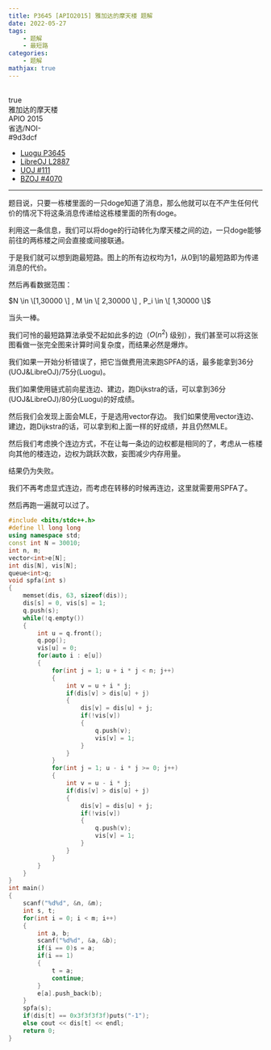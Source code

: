 ```yaml
---
title: P3645 [APIO2015] 雅加达的摩天楼 题解
date: 2022-05-27
tags:
	- 题解
	- 最短路
categories:
	- 题解
mathjax: true
---
```

<br>
<!-- more -->
<div id="problem-card-vis">true</div>
<div id="problem-info-name">雅加达的摩天楼</div>
<div id="problem-info-from">APIO 2015</div>
<div id="problem-info-difficulty">省选/NOI-</div>
<div id="problem-info-color">#9d3dcf</div>
<div id="problem-info-submit"><ul><li><a href="https://www.luogu.com.cn/problem/P3645">Luogu P3645</a></li><li><a href="https://loj.ac/p/2887">LibreOJ L2887</a></li><li><a href="https://uoj.ac/problem/111">UOJ #111</a></li><li><a href="https://darkbzoj.cc/problem/4070">BZOJ #4070</a></li></ul></div>

----

题目说，只要一栋楼里面的一只doge知道了消息，那么他就可以在不产生任何代价的情况下将这条消息传递给这栋楼里面的所有doge。

利用这一条信息，我们可以将doge的行动转化为摩天楼之间的边，一只doge能够前往的两栋楼之间会直接或间接联通。

于是我们就可以想到跑最短路。图上的所有边权均为1，从0到1的最短路即为传递消息的代价。

然后再看数据范围：

$N \in \[1,30000 \] , M \in \[ 2,30000 \] , P_i \in \[ 1,30000 \]$

当头一棒。

我们可怜的最短路算法承受不起如此多的边（$O(n^2)$ 级别），我们甚至可以将这张图看做一张完全图来计算时间复杂度，而结果必然是爆炸。

我们如果一开始分析错误了，把它当做费用流来跑SPFA的话，最多能拿到36分(UOJ&LibreOJ)/75分(Luogu)。

我们如果使用链式前向星连边、建边，跑Dijkstra的话，可以拿到36分(UOJ&LibreOJ)/80分(Luogu)的好成绩。

然后我们会发现上面会MLE，于是选用vector存边。
我们如果使用vector连边、建边，跑Dijkstra的话，可以拿到和上面一样的好成绩，并且仍然MLE。

然后我们考虑换个连边方式，不在让每一条边的边权都是相同的了，考虑从一栋楼向其他的楼连边，边权为跳跃次数，妄图减少内存用量。

结果仍为失败。

我们不再考虑显式连边，而考虑在转移的时候再连边，这里就需要用SPFA了。

然后再跑一遍就可以过了。

``` cpp
#include <bits/stdc++.h>
#define ll long long
using namespace std;
const int N = 30010;
int n, m;
vector<int>e[N];
int dis[N], vis[N];
queue<int>q;
void spfa(int s)
{
	memset(dis, 63, sizeof(dis));
	dis[s] = 0, vis[s] = 1;
	q.push(s);
	while(!q.empty())
	{
		int u = q.front();
		q.pop();
		vis[u] = 0;
		for(auto i : e[u])
		{
			for(int j = 1; u + i * j < n; j++)
			{
				int v = u + i * j;
				if(dis[v] > dis[u] + j)
				{
					dis[v] = dis[u] + j;
					if(!vis[v])
					{
						q.push(v);
						vis[v] = 1;
					}
				}
			}
			for(int j = 1; u - i * j >= 0; j++)
			{
				int v = u - i * j;
				if(dis[v] > dis[u] + j)
				{
					dis[v] = dis[u] + j;
					if(!vis[v])
					{
						q.push(v);
						vis[v] = 1;
					}
				}
			}
		}
	}
}
int main()
{
	scanf("%d%d", &n, &m);
	int s, t;
	for(int i = 0; i < m; i++)
	{
		int a, b;
		scanf("%d%d", &a, &b);
		if(i == 0)s = a;
		if(i == 1)
		{
			t = a;
			continue;
		}
		e[a].push_back(b);
	}
	spfa(s);
	if(dis[t] == 0x3f3f3f3f)puts("-1");
	else cout << dis[t] << endl;
	return 0;
}
```

